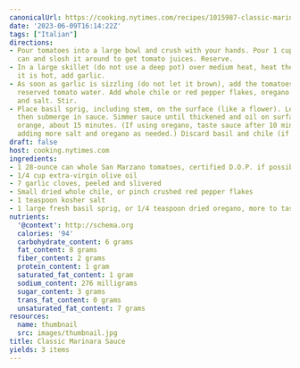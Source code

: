 ```yaml
---
canonicalUrl: https://cooking.nytimes.com/recipes/1015987-classic-marinara-sauce
date: '2023-06-09T16:14:22Z'
tags: ["Italian"]
directions:
- Pour tomatoes into a large bowl and crush with your hands. Pour 1 cup water into
  can and slosh it around to get tomato juices. Reserve.
- In a large skillet (do not use a deep pot) over medium heat, heat the oil. When
  it is hot, add garlic.
- As soon as garlic is sizzling (do not let it brown), add the tomatoes, then the
  reserved tomato water. Add whole chile or red pepper flakes, oregano (if using)
  and salt. Stir.
- Place basil sprig, including stem, on the surface (like a flower). Let it wilt,
  then submerge in sauce. Simmer sauce until thickened and oil on surface is a deep
  orange, about 15 minutes. (If using oregano, taste sauce after 10 minutes of simmering,
  adding more salt and oregano as needed.) Discard basil and chile (if using).
draft: false
host: cooking.nytimes.com
ingredients:
- 1 28-ounce can whole San Marzano tomatoes, certified D.O.P. if possible
- 1/4 cup extra-virgin olive oil
- 7 garlic cloves, peeled and slivered
- Small dried whole chile, or pinch crushed red pepper flakes
- 1 teaspoon kosher salt
- 1 large fresh basil sprig, or 1/4 teaspoon dried oregano, more to taste
nutrients:
  '@context': http://schema.org
  calories: '94'
  carbohydrate_content: 6 grams
  fat_content: 8 grams
  fiber_content: 2 grams
  protein_content: 1 gram
  saturated_fat_content: 1 gram
  sodium_content: 276 milligrams
  sugar_content: 3 grams
  trans_fat_content: 0 grams
  unsaturated_fat_content: 7 grams
resources:
  name: thumbnail
  src: images/thumbnail.jpg
title: Classic Marinara Sauce
yields: 3 items
---
```

